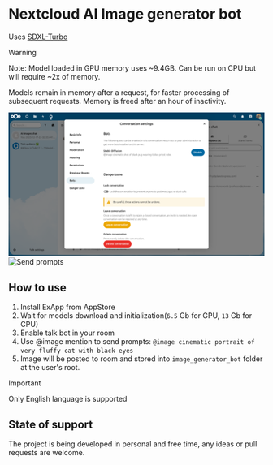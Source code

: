 # Nextcloud AI Image generator bot

Uses [SDXL-Turbo](https://huggingface.co/stabilityai/sdxl-turbo)

> [!WARNING]
> Note: Model loaded in GPU memory uses ~9.4GB.
> Can be run on CPU but will require ~2x of memory.
>
> Models remain in memory after a request, for faster processing of subsequent requests.
> Memory is freed after an hour of inactivity.

![Enable talk bot](/screenshots/ai_image_generator_bot_1.png)
![Send prompts](/screenshots/ai_image_generator_bot_2.png)

## How to use

1. Install ExApp from AppStore
2. Wait for models download and initialization(`6.5` Gb for GPU, `13` Gb for CPU)
3. Enable talk bot in your room
4. Use @image mention to send prompts: `@image cinematic portrait of very fluffy cat with black eyes`
5. Image will be posted to room and stored into `image_generator_bot` folder at the user's root.

> [!IMPORTANT]
> Only English language is supported

## State of support

The project is being developed in personal and free time, any ideas or pull requests are welcome.
